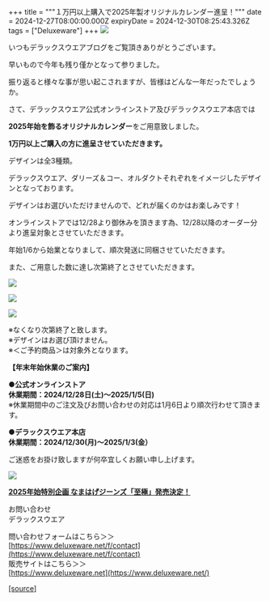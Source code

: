 +++
title = """１万円以上購入で2025年製オリジナルカレンダー進呈！"""
date = 2024-12-27T08:00:00.000Z
expiryDate = 2024-12-30T08:25:43.326Z
tags = ["Deluxeware"]
+++
[![](https://stat.ameba.jp/user_images/20241225/16/deluxeware/33/fc/j/o0800120015525544884.jpg)](https://stat.ameba.jp/user_images/20241225/16/deluxeware/33/fc/j/o0800120015525544884.jpg)

いつもデラックスウエアブログをご覧頂きありがとうございます。

早いもので今年も残り僅かとなって参りました。

振り返ると様々な事が思い起こされますが、皆様はどんな一年だったでしょうか。

さて、デラックスウエア公式オンラインストア及びデラックスウエア本店では

**2025年始を飾るオリジナルカレンダー**をご用意致しました。

**1万円以上ご購入の方に進呈させていただきます。**

デザインは全3種類。

デラックスウエア、ダリーズ＆コー、オルダクトそれぞれをイメージしたデザインとなっております。

デザインはお選びいただけませんので、どれが届くのかはお楽しみです！

オンラインストアでは12/28より御休みを頂きます為、12/28以降のオーダー分より進呈対象とさせていただきます。

年始1/6から始業となりまして、順次発送に同梱させていただきます。

また、ご用意した数に達し次第終了とさせていただきます。

[![](https://stat.ameba.jp/user_images/20241225/17/deluxeware/70/d9/j/o0595084215525551733.jpg)](https://stat.ameba.jp/user_images/20241225/17/deluxeware/70/d9/j/o0595084215525551733.jpg)

[![](https://stat.ameba.jp/user_images/20241225/17/deluxeware/c9/5e/j/o0596084215525551729.jpg)](https://stat.ameba.jp/user_images/20241225/17/deluxeware/c9/5e/j/o0596084215525551729.jpg)

[![](https://stat.ameba.jp/user_images/20241225/17/deluxeware/a3/91/j/o0597083415525551736.jpg)](https://stat.ameba.jp/user_images/20241225/17/deluxeware/a3/91/j/o0597083415525551736.jpg)

  
※なくなり次第終了と致します。  
※デザインはお選び頂けません。  
※＜ご予約商品＞は対象外となります。

**【年末年始休業のご案内】**

**●公式オンラインストア**  
**休業期間：2024/12/28日(土)～2025/1/5(日)**  
※休業期間中のご注文及びお問い合わせの対応は1月6日より順次行わせて頂きます。  
  
**●デラックスウエア本店  
休業期間：2024/12/30(月)～2025/1/3(金）**  
  
ご迷惑をお掛け致しますが何卒宜しくお願い申し上げます。  
  
  
  
  
[![](https://stat.ameba.jp/user_images/20241225/17/deluxeware/28/2f/j/o1200050015525563465.jpg)](https://www.deluxeware.net/p/search?keyword=2431XX)

**[2025年始特別企画 なまはげジーンズ「至極」発売決定！](https://www.deluxeware.net/p/search?keyword=2431XX)**

お問い合わせ  
デラックスウエア

問い合わせフォームはこちら＞＞  
[https://www.deluxeware.net/f/contact](https://www.deluxeware.net/f/contact)  
販売サイトはこちら＞＞  
[https://www.deluxeware.net](https://www.deluxeware.net/)

[[source]](https://ameblo.jp/deluxeware/entry-12879950296.html)
